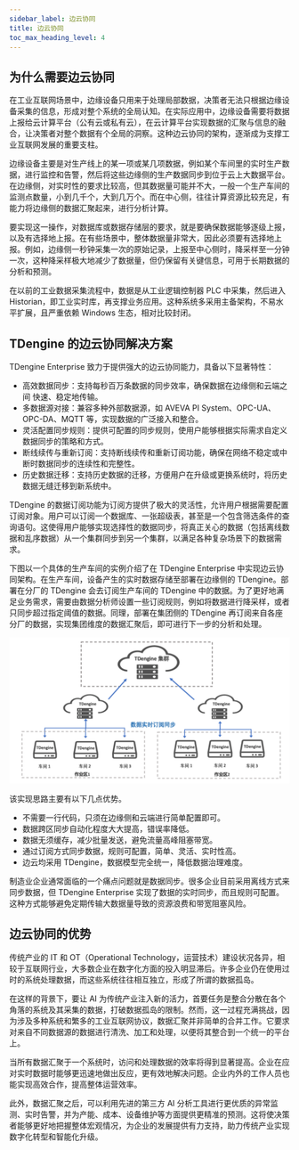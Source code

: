 ```yaml
---
sidebar_label: 边云协同
title: 边云协同
toc_max_heading_level: 4
---
```


## 为什么需要边云协同

在工业互联网场景中，边缘设备只用来于处理局部数据，决策者无法只根据边缘设备采集的信息，形成对整个系统的全局认知。在实际应用中，边缘设备需要将数据上报给云计算平台（公有云或私有云），在云计算平台实现数据的汇聚与信息的融合，让决策者对整个数据有个全局的洞察。这种边云协同的架构，逐渐成为支撑工业互联网发展的重要支柱。

边缘设备主要是对生产线上的某一项或某几项数据，例如某个车间里的实时生产数据，进行监控和告警，然后将这些边缘侧的生产数据同步到位于云上大数据平台。
在边缘侧，对实时性的要求比较高，但其数据量可能并不大，一般一个生产车间的监测点数量，小到几千个，大到几万个。而在中心侧，往往计算资源比较充足，有能力将边缘侧的数据汇聚起来，进行分析计算。

要实现这一操作，对数据库或数据存储层的要求，就是要确保数据能够逐级上报，以及有选择地上报。在有些场景中，整体数据量非常大，因此必须要有选择地上报。例如，边缘侧一秒钟采集一次的原始记录，上报至中心侧时，降采样至一分钟一次，这种降采样极大地减少了数据量，但仍保留有关键信息，可用于长期数据的分析和预测。

在以前的工业数据采集流程中，数据是从工业逻辑控制器 PLC 中采集，然后进入 Historian，即工业实时库，再支撑业务应用。这种系统多采用主备架构，不易水平扩展，且严重依赖 Windows 生态，相对比较封闭。

## TDengine 的边云协同解决方案

TDengine Enterprise 致力于提供强大的边云协同能力，具备以下显著特性：
- 高效数据同步：支持每秒百万条数据的同步效率，确保数据在边缘侧和云端之间
快速、稳定地传输。
- 多数据源对接：兼容多种外部数据源，如 AVEVA PI System、OPC-UA、OPC-DA、MQTT 等，实现数据的广泛接入和整合。
- 灵活配置同步规则：提供可配置的同步规则，使用户能够根据实际需求自定义数据同步的策略和方式。
- 断线续传与重新订阅：支持断线续传和重新订阅功能，确保在网络不稳定或中断时数据同步的连续性和完整性。
- 历史数据迁移：支持历史数据的迁移，方便用户在升级或更换系统时，将历史数据无缝迁移到新系统中。

TDengine 的数据订阅功能为订阅方提供了极大的灵活性，允许用户根据需要配置订阅对象。用户可以订阅一个数据库、一张超级表，甚至是一个包含筛选条件的查询语句。这使得用户能够实现选择性的数据同步，将真正关心的数据（包括离线数据和乱序数据）从一个集群同步到另一个集群，以满足各种复杂场景下的数据需求。

下图以一个具体的生产车间的实例介绍了在 TDengine Enterprise 中实现边云协同架构。在生产车间，设备产生的实时数据存储至部署在边缘侧的 TDengine。部署在分厂的 TDengine 会去订阅生产车间的 TDengine 中的数据。为了更好地满足业务需求，需要由数据分析师设置一些订阅规则，例如将数据进行降采样，或者只同步超过指定阈值的数据。同理，部署在集团侧的 TDengine 再订阅来自各座分厂的数据，实现集团维度的数据汇聚后，即可进行下一步的分析和处理。

![边云协同示意图](./cloud-edge.png)

该实现思路主要有以下几点优势。

- 不需要一行代码，只须在边缘侧和云端进行简单配置即可。
- 数据跨区同步自动化程度大大提高，错误率降低。
- 数据无须缓存，减少批量发送，避免流量高峰阻塞带宽。
- 通过订阅方式同步数据，规则可配置，简单、灵活、实时性高。
- 边云均采用 TDengine，数据模型完全统一，降低数据治理难度。

制造业企业通常面临的一个痛点问题就是数据同步。很多企业目前采用离线方式来同步数据，但 TDengine Enterprise 实现了数据的实时同步，而且规则可配置。这种方式能够避免定期传输大数据量导致的资源浪费和带宽阻塞风险。

## 边云协同的优势

传统产业的 IT 和 OT（Operational Technology，运营技术）建设状况各异，相较于互联网行业，大多数企业在数字化方面的投入明显滞后。许多企业仍在使用过时的系统处理数据，而这些系统往往相互独立，形成了所谓的数据孤岛。

在这样的背景下，要让 AI 为传统产业注入新的活力，首要任务是整合分散在各个角落的系统及其采集的数据，打破数据孤岛的限制。然而，这一过程充满挑战，因为涉及多种系统和繁多的工业互联网协议，数据汇聚并非简单的合并工作。它要求对来自不同数据源的数据进行清洗、加工和处理，以便将其整合到一个统一的平台上。

当所有数据汇聚于一个系统时，访问和处理数据的效率将得到显著提高。企业在应对实时数据时能够更迅速地做出反应，更有效地解决问题。企业内外的工作人员也能实现高效合作，提高整体运营效率。

此外，数据汇聚之后，可以利用先进的第三方 AI 分析工具进行更优质的异常监测、实时告警，并为产能、成本、设备维护等方面提供更精准的预测。这将使决策者能够更好地把握整体宏观情况，为企业的发展提供有力支持，助力传统产业实现数字化转型和智能化升级。